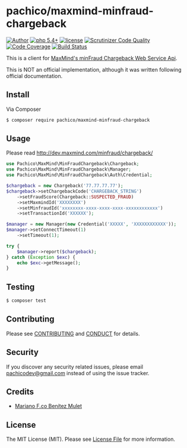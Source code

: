 # pachico/maxmind-minfraud-chargeback

[![Author](https://img.shields.io/badge/author-@pachico-blue.svg?style=flat-square)](https://twitter.com/pachico)
[![php 5.4+](https://img.shields.io/badge/php-min%205.4-red.svg?style=flat-square)]()
[![license](https://img.shields.io/github/license/mashape/apistatus.svg?maxAge=2592000)](https://github.com/pachico/maxmind-minfraud-chargeback/blob/master/LICENSE.md)
[![Scrutinizer Code Quality](https://scrutinizer-ci.com/g/pachico/maxmind-minfraud-chargeback/badges/quality-score.png?b=master)](https://scrutinizer-ci.com/g/pachico/maxmind-minfraud-chargeback/?branch=master)
[![Code Coverage](https://scrutinizer-ci.com/g/pachico/maxmind-minfraud-chargeback/badges/coverage.png?b=master)](https://scrutinizer-ci.com/g/pachico/maxmind-minfraud-chargeback/?branch=master)
[![Build Status](https://scrutinizer-ci.com/g/pachico/maxmind-minfraud-chargeback/badges/build.png?b=master)](https://scrutinizer-ci.com/g/pachico/maxmind-minfraud-chargeback/build-status/master)

This is a client for [MaxMind's minFraud Chargeback Web Service Api](http://dev.maxmind.com/minfraud/chargeback/).

This is NOT an official implementation, although it was written following official documentation.

## Install

Via Composer

```bash
$ composer require pachico/maxmind-minfraud-chargeback
```

## Usage

Please read http://dev.maxmind.com/minfraud/chargeback/


```php
use Pachico\MaxMind\MinFraudChargeback\Chargeback;
use Pachico\MaxMind\MinFraudChargeback\Manager;
use Pachico\MaxMind\MinFraudChargeback\Auth\Credential;

$chargeback = new Chargeback('77.77.77.77');
$chargeback->setChargebackCode('CHARGEBACK_STRING')
    ->setFraudScore(Chargeback::SUSPECTED_FRAUD)
    ->setMaxmindId('XXXXXXXX')
    ->setMinfraudId('xxxxxxxx-xxxx-xxxx-xxxx-xxxxxxxxxxxx')
    ->setTransactionId('XXXXXX');

$manager = new Manager(new Credential('XXXXX', 'XXXXXXXXXXXX'));
$manager->setConnectTimeout(1)
    ->setTimeout(1);

try {
    $manager->report($chargeback);
} catch (Exception $exc) {
    echo $exc->getMessage();
}
```

## Testing

``` bash
$ composer test
```

## Contributing

Please see [CONTRIBUTING](CONTRIBUTING.md) and [CONDUCT](CONDUCT.md) for details.

## Security

If you discover any security related issues, please email pachicodev@gmail.com instead of using the issue tracker.

## Credits

- [Mariano F.co Benítez Mulet](https://github.com/pachico/)

## License

The MIT License (MIT). Please see [License File](LICENSE.md) for more information.